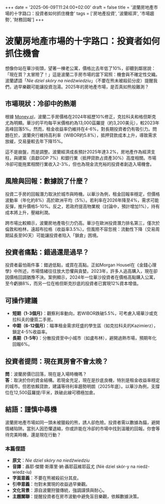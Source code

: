 
+++
date = '2025-06-09T11:24:00+02:00'
draft = false
title = '波蘭房地產市場的十字路口：投資者如何抓住機會'
tags = ['房地產投資', '波蘭經濟', '市場趨勢', '財務回報']
+++

# 波蘭房地產市場的十字路口：投資者如何抓住機會

想像你站在華沙街頭，望著一棟老公寓，價格比去年低了10%，卻聽到鄰居說：「現在買？太冒險了！」這是波蘭二手房市場的當下寫照：機會與不確定性交織。波蘭諺語「*Nie dziel skóry na niedźwiedziu*」（不要在熊未被殺前分皮）提醒我們，過早樂觀可能讓投資泡湯。2025年的房地產市場，是否真如熊般難測？

## 市場現狀：冷卻中的熱潮
根據 [Money.pl](https://www.money.pl/gospodarka/ceny-mieszkan-na-rynku-wtornym-eksperci-pokazuja-co-sie-dzieje-7165713035189152a.html)，波蘭二手房價格在2024年經歷10%修正，克拉科夫和格但斯克尤為明顯。華沙的平均每平米價格約為13,000茲羅提（約3,200美元），較2023年高峰回落5%。然而，租金收益率仍維持在4-6%，對長期投資者仍有吸引力。問題在於，波蘭央行維持高利率（WIBOR約5.8%），抵押貸款成本上升，導致需求放緩，交易量較去年下降15%。

這不是崩盤，而是調整。波蘭經濟成長預計2025年達3.2%，房地產作為經濟支柱，與建築（貢獻GDP 7%）和銀行業（抵押貸款占資產30%）高度相關。市場冷卻可能拖累相關行業收入2-3%，但也為現金流充裕的投資者創造入場機會。

## 風險與回報：數據說了什麼？
投資二手房的回報潛力取決於城市與時機。以華沙為例，租金回報率穩定，但價格波動率（年化約8%）高於歐洲平均（5%）。若利率在2026年降至4%，需求可能反彈，推升價格5-10%。反之，若政府提高物業稅（討論中，預計增加1%），持有成本將上升，壓縮利潤。

跨市場比較顯示，波蘭房地產吸引力仍高。華沙在歐洲投資潛力排名第三，僅次於倫敦和柏林，遠超布拉格（收益率3.5%）。但風險不容忽視：流動性下降（交易周期延長至90天）可能讓投資者陷入「鎖倉」困境。

## 投資者痛點：錯過還是過早？
投資者最怕兩件事：錯過低點，或買在高點。正如Morgan Housel在《金錢心理學》中所述，市場情緒往往放大恐懼與貪婪。2023年，許多人追高購入，現在卻因價格回調猶豫不決。案例顯示，2024年一位華沙投資者在價格高點購入公寓，至今虧損8%，而另一位在格但斯克抄底的投資者已實現12%資本增值。

## 可操作建議
- **短期（1-3個月）**：觀察利率動向，若WIBOR跌破5.5%，可考慮入場華沙或克拉科夫的優質二手房。
- **中期（6-12個月）**：瞄準租金需求旺盛的學生區（如克拉科夫的Kazimierz），鎖定4-5%收益率。
- **長期（1-5年）**：分散投資至中小城市（如盧布林），避開過熱市場，預期年化回報6%。

## 投資者提問：現在買房會不會太晚？
**問**：波蘭房價已回落，現在是入場時機嗎？  
**答**：取決於你的資金結構。若現金充足，現在是抄底良機，特別是租金收益率穩定的城市。但若依賴貸款，建議等待利率趨勢明朗（2025年底）。以華沙為例，支撐位在12,500茲羅提/平米，跌破此線可積極加倉。

## 結語：謹慎中尋機
波蘭房地產市場如同一頭未被獵殺的熊，誘人卻危險。投資者需以數據為錨，避開情緒陷阱。當別人因恐懼退縮，你或許能在冷卻的市場中找到溫暖的回報。你會等待完美時機，還是現在行動？

### 本篇俚語
- **原文**：*Nie dziel skóry na niedźwiedziu*  
- **音譯**：聶耶·傑爾·斯庫里·納·聶耶茲維耶茲尤 (Niè dziel skór-y na niedź-wiedz-iu)  
- **字面意義**：不要在熊被殺前分其皮。  
- **引申意義**：勿對未實現的收益過早樂觀。  
- **文化背景**：源自波蘭狩獵傳統，強調謹慎與耐心。  
- **主題關聯**：提醒投資者在房市波動中避免盲目樂觀，依賴數據決策。
